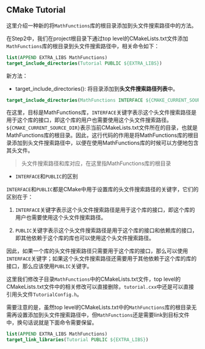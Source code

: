 ## CMake Tutorial

这里介绍一种新的将`MathFunctions`库的根目录添加到头文件搜索路径中的方法。

在Step2中，我们在project根目录下通过top level的CMakeLists.txt文件添加`MathFunctions`库的根目录到头文件搜索路径中，相关命令如下：

```cmake
list(APPEND EXTRA_LIBS MathFunctions)
target_include_directories(Tutorial PUBLIC ${EXTRA_LIBS})
```

新方法：

* target_include_directories(): 将目录添加到**头文件搜索路径列表**中。

```cmake
target_include_directories(MathFunctions INTERFACE ${CMAKE_CURRENT_SOURCE_DIR})
```

在这里，目标是MathFunctions库，`INTERFACE`关键字表示这个头文件搜索路径是用于这个库的接口，即这个库的用户也需要使用这个头文件搜索路径。`${CMAKE_CURRENT_SOURCE_DIR}`表示当前CMakeLists.txt文件所在的目录，也就是MathFunctions库的根目录。因此，这行代码的作用是将MathFunctions库的根目录添加到头文件搜索路径中，以便在使用MathFunctions库的时候可以方便地包含其头文件。

> 头文件搜索路径和库对应，在这里指MathFunctions库的根目录

* `INTERFACE`和`PUBLIC`的区别

`INTERFACE`和`PUBLIC`都是CMake中用于设置库的头文件搜索路径的关键字，它们的区别在于： 

1. `INTERFACE`关键字表示这个头文件搜索路径是用于这个库的接口，即这个库的用户也需要使用这个头文件搜索路径。

2. `PUBLIC`关键字表示这个头文件搜索路径是用于这个库的接口和依赖库的接口，即其他依赖于这个库的库也可以使用这个头文件搜索路径。

因此，如果一个库的头文件搜索路径只需要用于这个库的接口，那么可以使用`INTERFACE`关键字；如果这个头文件搜索路径还需要用于其他依赖于这个库的库的接口，那么应该使用`PUBLIC`关键字。

这里我们修改子目录`MathFunctions`中的CMakeLists.txt文件，top level的CMakeLists.txt文件中的相关修改可以直接删除，`tutorial.cxx`中还是可以直接引用头文件`TutorialConfig.h`。



需要注意的是，虽然top level的CMakeLists.txt中的`MathFunctions`库的根目录无需再设置添加到头文件搜索路径中，但`MathFunctions`还是需要link到目标文件中，换句话说就是下面命令需要保留。

```cmake
list(APPEND EXTRA_LIBS MathFunctions)
target_link_libraries(Tutorial PUBLIC ${EXTRA_LIBS})
```